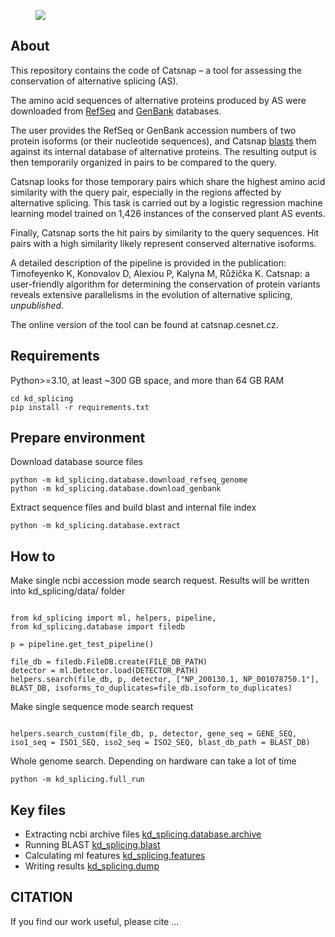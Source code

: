 <figure>
  <img src="https://github.com/konovalovdmitry/catsnap/blob/master/picture.PNG" "/>
</figure>

## About

This repository contains the code of Catsnap – a tool for assessing the conservation of alternative splicing (AS).

The amino acid sequences of alternative proteins produced by AS were downloaded from [RefSeq](https://www.ncbi.nlm.nih.gov/refseq/) and [GenBank](https://www.ncbi.nlm.nih.gov/genbank/) databases.

The user provides the RefSeq or GenBank accession numbers of two protein isoforms (or their nucleotide sequences), and Catsnap [blasts](https://blast.ncbi.nlm.nih.gov/Blast.cgi) them against its internal database of alternative proteins. The resulting output is then temporarily organized in pairs to be compared to the query.

Catsnap looks for those temporary pairs which share the highest amino acid similarity with the query pair, especially in the regions affected by alternative splicing. This task is carried out by a logistic regression machine learning model trained on 1,426 instances of the conserved plant AS events.

Finally, Catsnap sorts the hit pairs by similarity to the query sequences. Hit pairs with a high similarity likely represent conserved alternative isoforms.

A detailed description of the pipeline is provided in the publication: Timofeyenko K, Konovalov D, Alexiou P, Kalyna M, Růžička K. Catsnap: a user-friendly algorithm for determining the conservation of protein variants reveals extensive parallelisms in the evolution of alternative splicing, _unpublished_.

The online version of the tool can be found at catsnap.cesnet.cz. 

## Requirements

Python>=3.10, at least ~300 GB space, and more than 64 GB RAM

```
cd kd_splicing
pip install -r requirements.txt
```

## Prepare environment

Download database source files

```
python -m kd_splicing.database.download_refseq_genome
python -m kd_splicing.database.download_genbank
```

Extract sequence files and build blast and internal file index

```
python -m kd_splicing.database.extract
```
## How to

Make single ncbi accession mode search request.  Results will be written into kd_splicing/data/ folder

```

from kd_splicing import ml, helpers, pipeline,
from kd_splicing.database import filedb

p = pipeline.get_test_pipeline()

file_db = filedb.FileDB.create(FILE_DB_PATH)
detector = ml.Detector.load(DETECTOR_PATH)
helpers.search(file_db, p, detector, ["NP_200130.1, NP_001078750.1"], BLAST_DB, isoforms_to_duplicates=file_db.isoform_to_duplicates)
```
                                                                   
Make single sequence mode search request

```

helpers.search_custom(file_db, p, detector, gene_seq = GENE_SEQ, iso1_seq = ISO1_SEQ, iso2_seq = ISO2_SEQ, blast_db_path = BLAST_DB)

```
                                                                   
Whole genome search. Depending on hardware can take a lot of time
```
python -m kd_splicing.full_run                                                            

```
                                                                   
## Key files

* Extracting ncbi archive files [kd_splicing.database.archive](https://github.com/kdcd/catsnap/blob/master/kd_splicing/kd_splicing/database/archive.py)
* Running BLAST [kd_splicing.blast](https://github.com/kdcd/catsnap/blob/master/kd_splicing/kd_splicing/blast.py)
* Calculating ml features [kd_splicing.features](https://github.com/kdcd/catsnap/blob/master/kd_splicing/kd_splicing/features.py)                                       
* Writing results [kd_splicing.dump](https://github.com/kdcd/catsnap/blob/master/kd_splicing/kd_splicing/dump.py)
                                                                   
## CITATION

If you find our work useful, please cite ...
